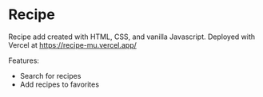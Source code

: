 # Recipe

Recipe add created with HTML, CSS, and vanilla Javascript.
Deployed with Vercel at https://recipe-mu.vercel.app/

Features:
- Search for recipes
- Add recipes to favorites